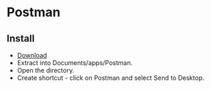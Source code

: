 # Postman

## Install

* [Download](https://www.getpostman.com/apps)
* Extract into Documents/apps/Postman.
* Open the directory.
* Create shortcut - click on Postman and select Send to Desktop.